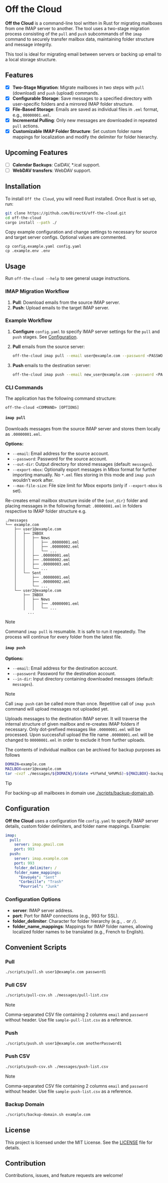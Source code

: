 # Off the Cloud

**Off the Cloud** is a command-line tool written in Rust for migrating mailboxes from one IMAP server to another. The tool uses a two-stage migration process consisting of the `pull` and `push` subcommands of the `imap` command to securely transfer mailbox data, maintaining folder structure and message integrity. 

This tool is ideal for migrating email between servers or backing up email to a local storage structure.

## Features

- [x] **Two-Stage Migration**: Migrate mailboxes in two steps with `pull` (download) and `push` (upload) commands.
- [x] **Configurable Storage**: Save messages to a specified directory with user-specific folders and a mirrored IMAP folder structure.
- [x] **File-Based Storage**: Emails are saved as individual files in `.eml` format, e.g., `00000001.eml`.
- [x] **Incremental Pulling**: Only new messages are downloaded in repeated `pull` actions.
- [x] **Customizable IMAP Folder Structure**: Set custom folder name mappings for localization and modify the delimiter for folder hierarchy.

## Upcoming Features
- [ ] **Calendar Backups**: CalDAV, *.ical support.
- [ ] **WebDAV transfers**: WebDAV support.

## Installation

To install `Off the Cloud`, you will need Rust installed. Once Rust is set up, run:

```bash
git clone https://github.com/DirectX/off-the-cloud.git
cd off-the-cloud
cargo install --path ./
```

Copy example configuration and change settings to necessary for source and target server configs. Optional values are commented.

```
cp config.example.yaml config.yaml
cp .example.env .env
```

## Usage

Run `off-the-cloud --help` to see general usage instructions.

### IMAP Migration Workflow

1. **Pull**: Download emails from the source IMAP server.
2. **Push**: Upload emails to the target IMAP server.

### Example Workflow

1. **Configure** `config.yaml` to specify IMAP server settings for the `pull` and `push` stages. See [Configuration](#configuration).
2. **Pull** emails from the source server:

   ```bash
   off-the-cloud imap pull --email user@example.com --password <PASSWORD> --out-dir messages
   ```

3. **Push** emails to the destination server:

   ```bash
   off-the-cloud imap push --email new_user@example.com --password <PASSWORD> --in-dir messages
   ```

### CLI Commands

The application has the following command structure:

```text
off-the-cloud <COMMAND> [OPTIONS]
```

#### `imap pull`

Downloads messages from the source IMAP server and stores them locally as `.00000001.eml`.

**Options:**
- `--email`: Email address for the source account.
- `--password`: Password for the source account.
- `--out-dir`: Output directory for stored messages (default: `messages`).
- `--export-mbox`: Optionally export messages in Mbox format for further importing manually. No `*.eml` files storing in this mode and `imap push` wouldn't work after.
- `--max-file-size`: File size limit for Mbox exports (only if `--export-mbox` is set).

Re-creates email mailbox structure inside of the `{out_dir}` folder and placing messages in the following format: `.00000001.eml` in folders respective to IMAP folder structure e.g.

```
./messages
└── example.com
    ├── user1@example.com
    │   ├── INBOX
    │   │   ├── News
    │   │   │   ├── .00000001.eml
    │   │   │   ├── .00000002.eml
    │   │   │   └── ...
    │   │   ├── .00000001.eml
    │   │   ├── .00000002.eml
    │   │   ├── .00000003.eml
    │   │   └── ...
    │   └── Sent
    │       ├── .00000001.eml
    │       ├── .00000002.eml
    │       └── ...
    └── user2@example.com
        ├── INBOX
        │   ├── News
        │   │   ├── .00000001.eml
        │   │   └── ...
          ...
```

> [!NOTE]
> Command `imap pull` is resumable. It is safe to run it repeatedly. The process will continue for every folder from the latest file.

#### `imap push`

**Options:**
- `--email`: Email address for the destination account.
- `--password`: Password for the destination account.
- `--in-dir`: Input directory containing downloaded messages (default: `messages`).

> [!NOTE]
> Call `imap push` can be called more than once. Repetitive call of `imap push` command will upload messages not uploaded yet.

Uploads messages to the destination IMAP server. It will traverse the internal structure of given mailbox and re-creates IMAP folders if necessary. Only dot-prefixed messages like `.00000001.eml` will be processed. Upon successfull upload the file name `.00000001.eml` will be changed to `00000001.eml` in order to exclude it from further uploads.

The contents of individual mailbox can be archived for backup purposes as follows

```bash
DOMAIN=example.com
MAILBOX=user1@example.com
tar -cvzf ./messages/${DOMAIN}/$(date +%Y%m%d_%H%M%S)-${MAILBOX}-backup.tar.gz ./messages/${DOMAIN}/${MAILBOX}
```

> [!TIP]
> For backing-up all mailboxes in domain use [./scripts/backup-domain.sh](#backup-domain).

## Configuration

**Off the Cloud** uses a configuration file `config.yaml` to specify IMAP server details, custom folder delimiters, and folder name mappings. Example:

```yaml
imap:
  pull:
    server: imap.gmail.com
    port: 993
  push:
    server: imap.example.com
    port: 993
    folder_delimiter: /
    folder_name_mappings:
      "Envoyés": "Sent"
      "Corbeille": "Trash"
      "Pourriel": "Junk"
```

### Configuration Options

- **server**: IMAP server address.
- **port**: Port for IMAP connections (e.g., 993 for SSL).
- **folder_delimiter**: Character for folder hierarchy (e.g., `.` or `/`).
- **folder_name_mappings**: Mappings for IMAP folder names, allowing localized folder names to be translated (e.g., French to English).

## Convenient Scripts

### Pull

```bash
./scripts/pull.sh user1@example.com password1
```

### Pull CSV

```bash
./scripts/pull-csv.sh ./messages/pull-list.csv
```

> [!NOTE]
> Comma-separated CSV file containing 2 columns `email` and `password` without header.
> Use file `sample-pull-list.csv` as a reference.

### Push

```bash
./scripts/push.sh user1@example.com anotherPassword1
```

### Push CSV

```bash
./scripts/push-csv.sh ./messages/push-list.csv
```

> [!NOTE]
> Comma-separated CSV file containing 2 columns `email` and `password` without header.
> Use file `sample-push-list.csv` as a reference.

### Backup Domain

```bash
./scripts/backup-domain.sh example.com
```

## License

This project is licensed under the MIT License. See the [LICENSE](LICENSE) file for details.

## Contribution

Contributions, issues, and feature requests are welcome!